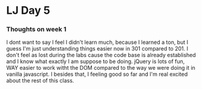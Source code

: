 # LJ Day 5

### Thoughts on week 1

I dont want to say I feel I didn't learn much, because I learned a ton, but I guess I'm just understanding things easier now in 301 compared to 201. I don't feel as lost during the labs cause the code base is already established and I know what exactly I am suppose to be doing. jQuery is lots of fun, WAY easier to work witht the DOM compared to the way we were doing it in vanilla javascript. I besides that, I feeling good so far and I'm real excited about the rest of this class.
